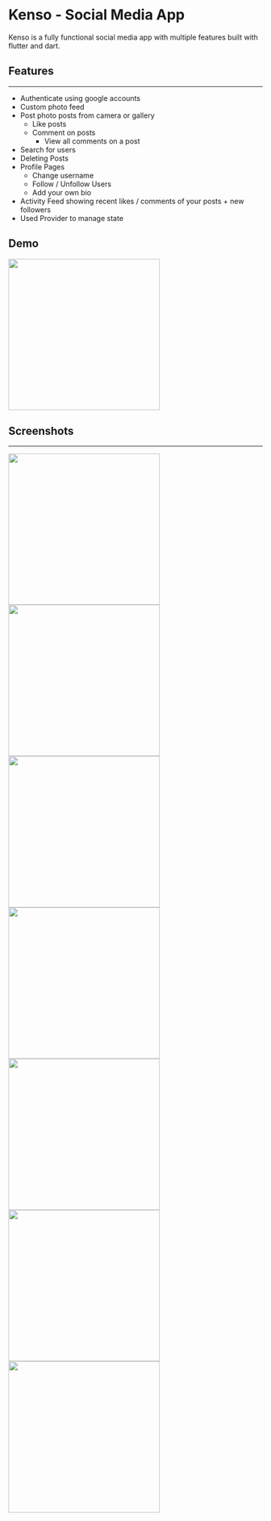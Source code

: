 # **Kenso - Social Media App**

Kenso is a fully functional social media app with multiple features built with flutter and dart.

## Features

---

- Authenticate using google accounts
- Custom photo feed
- Post photo posts from camera or gallery
  - Like posts
  - Comment on posts
    - View all comments on a post
- Search for users
- Deleting Posts
- Profile Pages
  - Change username
  - Follow / Unfollow Users
  - Add your own bio
- Activity Feed showing recent likes / comments of your posts + new followers
- Used Provider to manage state

## Demo

<p><img src="Screenshots/demo.gif" width="300"> </p>

## Screenshots

---

<p>
<img src="Screenshots/3.png" width="300"/> <img src="Screenshots/6.png" width="300"/>
<img src="Screenshots/2.png" width="300"> <img src="Screenshots/1.png" width="300">
<img src="Screenshots/7.png" width="300"> <img src="Screenshots/5.png" width="300">
<img src="Screenshots/4.png" width="300"> 
</p>
